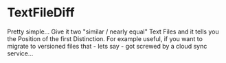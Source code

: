 # TextFileDiff
Pretty simple... Give it two "similar / nearly equal" Text Files and it tells you the Position of the first Distinction. For example useful, if you want to migrate to versioned files that - lets say - got screwed by a cloud sync service...
